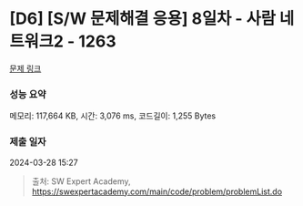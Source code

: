 # [D6] [S/W 문제해결 응용] 8일차 - 사람 네트워크2 - 1263 

[문제 링크](https://swexpertacademy.com/main/code/problem/problemDetail.do?contestProbId=AV18P2B6Iu8CFAZN) 

### 성능 요약

메모리: 117,664 KB, 시간: 3,076 ms, 코드길이: 1,255 Bytes

### 제출 일자

2024-03-28 15:27



> 출처: SW Expert Academy, https://swexpertacademy.com/main/code/problem/problemList.do